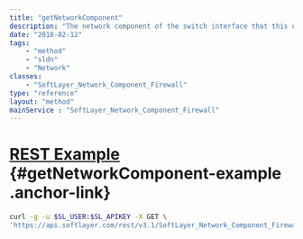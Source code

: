 ```yaml
---
title: "getNetworkComponent"
description: "The network component of the switch interface that this network component firewall belongs to."
date: "2018-02-12"
tags:
    - "method"
    - "sldn"
    - "Network"
classes:
    - "SoftLayer_Network_Component_Firewall"
type: "reference"
layout: "method"
mainService : "SoftLayer_Network_Component_Firewall"
---
```


# [REST Example](#getNetworkComponent-example) <a href="/article/rest/"><i class="fas fa-question"></i></a> {#getNetworkComponent-example .anchor-link} 
```bash
curl -g -u $SL_USER:$SL_APIKEY -X GET \
'https://api.softlayer.com/rest/v3.1/SoftLayer_Network_Component_Firewall/{SoftLayer_Network_Component_FirewallID}/getNetworkComponent'
```
